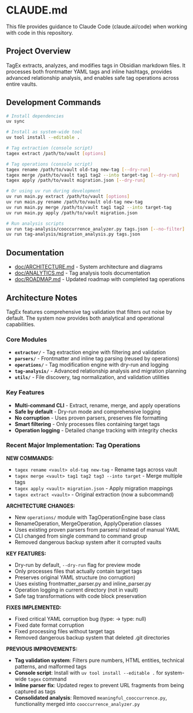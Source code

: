 # CLAUDE.md

This file provides guidance to Claude Code (claude.ai/code) when working with code in this repository.

## Project Overview

TagEx extracts, analyzes, and modifies tags in Obsidian markdown files. It processes both frontmatter YAML tags and inline hashtags, provides advanced relationship analysis, and enables safe tag operations across entire vaults.

## Development Commands

```bash
# Install dependencies
uv sync

# Install as system-wide tool
uv tool install --editable .

# Tag extraction (console script)
tagex extract /path/to/vault [options]

# Tag operations (console script)
tagex rename /path/to/vault old-tag new-tag [--dry-run]
tagex merge /path/to/vault tag1 tag2 --into target-tag [--dry-run]
tagex apply /path/to/vault migration.json [--dry-run]

# Or using uv run during development
uv run main.py extract /path/to/vault [options]
uv run main.py rename /path/to/vault old-tag new-tag
uv run main.py merge /path/to/vault tag1 tag2 --into target-tag
uv run main.py apply /path/to/vault migration.json

# Run analysis scripts
uv run tag-analysis/cooccurrence_analyzer.py tags.json [--no-filter]
uv run tag-analysis/migration_analysis.py tags.json
```

## Documentation

- [doc/ARCHITECTURE.md](doc/ARCHITECTURE.md) - System architecture and diagrams
- [doc/ANALYTICS.md](doc/ANALYTICS.md) - Tag analysis tools documentation
- [doc/ROADMAP.md](doc/ROADMAP.md) - Updated roadmap with completed tag operations

## Architecture Notes

TagEx features comprehensive tag validation that filters out noise by default. The system now provides both analytical and operational capabilities.

### Core Modules

- **`extractor/`** - Tag extraction engine with filtering and validation
- **`parsers/`** - Frontmatter and inline tag parsing (reused by operations)
- **`operations/`** - Tag modification engine with dry-run and logging
- **`tag-analysis/`** - Advanced relationship analysis and migration planning
- **`utils/`** - File discovery, tag normalization, and validation utilities

### Key Features

- **Multi-command CLI** - Extract, rename, merge, and apply operations
- **Safe by default** - Dry-run mode and comprehensive logging
- **No corruption** - Uses proven parsers, preserves file formatting
- **Smart filtering** - Only processes files containing target tags
- **Operation logging** - Detailed change tracking with integrity checks

### Recent Major Implementation: Tag Operations

**NEW COMMANDS:**
- `tagex rename <vault> old-tag new-tag` - Rename tags across vault
- `tagex merge <vault> tag1 tag2 tag3 --into target` - Merge multiple tags  
- `tagex apply <vault> migration.json` - Apply migration mappings
- `tagex extract <vault>` - Original extraction (now a subcommand)

**ARCHITECTURE CHANGES:**
- New `operations/` module with TagOperationEngine base class
- RenameOperation, MergeOperation, ApplyOperation classes
- Uses existing proven parsers from parsers/ instead of manual YAML
- CLI changed from single command to command group
- Removed dangerous backup system after it corrupted vaults

**KEY FEATURES:**
- Dry-run by default, `--dry-run` flag for preview mode
- Only processes files that actually contain target tags
- Preserves original YAML structure (no corruption)
- Uses existing frontmatter_parser.py and inline_parser.py
- Operation logging in current directory (not in vault)
- Safe tag transformations with code block preservation

**FIXES IMPLEMENTED:**
- Fixed critical YAML corruption bug (type: -> type: null)
- Fixed date format corruption
- Fixed processing files without target tags
- Removed dangerous backup system that deleted .git directories

**PREVIOUS IMPROVEMENTS:**
- **Tag validation system**: Filters pure numbers, HTML entities, technical patterns, and malformed tags
- **Console script**: Install with `uv tool install --editable .` for system-wide `tagex` command
- **Inline parser fix**: Updated regex to prevent URL fragments from being captured as tags
- **Consolidated analysis**: Removed `meaningful_cooccurrence.py`, functionality merged into `cooccurrence_analyzer.py`
